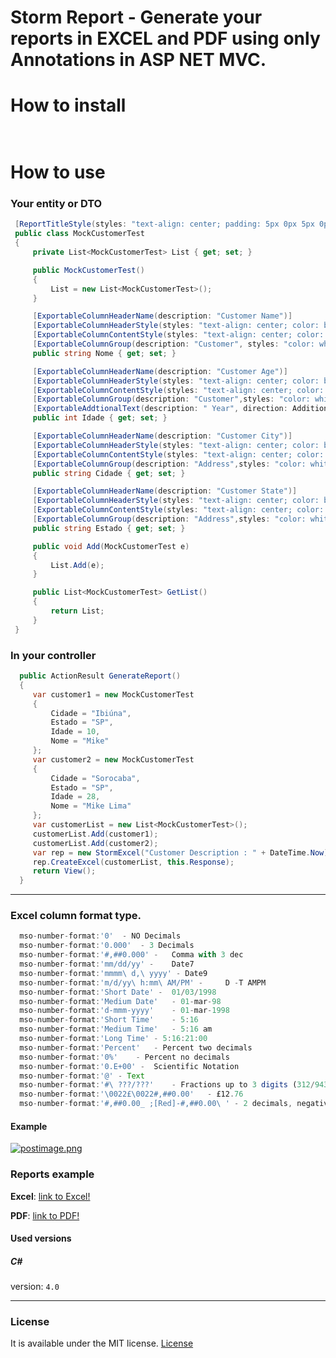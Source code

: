 # Storm Report - Generate your reports in EXCEL and PDF using only Annotations in ASP NET MVC.

# How to install
```C#
 
```

# How to use

### Your entity or DTO
```C#
 [ReportTitleStyle(styles: "text-align: center; padding: 5px 0px 5px 0px;")]
 public class MockCustomerTest
 {
     private List<MockCustomerTest> List { get; set; }

     public MockCustomerTest()
     {
         List = new List<MockCustomerTest>();
     }

     [ExportableColumnHeaderName(description: "Customer Name")]
     [ExportableColumnHeaderStyle(styles: "text-align: center; color: black; font-size: 17px; background-color: yellow;")]
     [ExportableColumnContentStyle(styles: "text-align: center; color: black; font-size: 17px;")]
     [ExportableColumnGroup(description: "Customer", styles: "color: white; text-align: center; background-color: gray;")]
     public string Nome { get; set; }

     [ExportableColumnHeaderName(description: "Customer Age")]
     [ExportableColumnHeaderStyle(styles: "text-align: center; color: black; font-size: 17px; background-color: yellow;")]
     [ExportableColumnContentStyle(styles: "text-align: center; color: black; font-size: 17px; mso-number-format:'0.000'")]
     [ExportableColumnGroup(description: "Customer",styles: "color: white; text-align: center; background-color: gray;")]
     [ExportableAddtionalText(description: " Year", direction: AdditionalTextEnum.RIGHT)]
     public int Idade { get; set; }

     [ExportableColumnHeaderName(description: "Customer City")]
     [ExportableColumnHeaderStyle(styles: "text-align: center; color: black; font-size: 17px; background-color: yellow;")]
     [ExportableColumnContentStyle(styles: "text-align: center; color: black; font-size: 17px;")]
     [ExportableColumnGroup(description: "Address",styles: "color: white; text-align: center; background-color: gray;")]
     public string Cidade { get; set; }

     [ExportableColumnHeaderName(description: "Customer State")]
     [ExportableColumnHeaderStyle(styles: "text-align: center; color: black; font-size: 17px; background-color: yellow;")]
     [ExportableColumnContentStyle(styles: "text-align: center; color: black; font-size: 17px;")]
     [ExportableColumnGroup(description: "Address",styles: "color: white; text-align: center; background-color: gray;")]
     public string Estado { get; set; }

     public void Add(MockCustomerTest e)
     {
         List.Add(e);
     }

     public List<MockCustomerTest> GetList()
     {
         return List;
     }
 }
```

### In your controller

```C#
  public ActionResult GenerateReport()
  {
     var customer1 = new MockCustomerTest
     {
         Cidade = "Ibiúna",
         Estado = "SP",
         Idade = 10,
         Nome = "Mike"
     };
     var customer2 = new MockCustomerTest
     {
         Cidade = "Sorocaba",
         Estado = "SP",
         Idade = 28,
         Nome = "Mike Lima"
     };
     var customerList = new List<MockCustomerTest>();
     customerList.Add(customer1);
     customerList.Add(customer2);
     var rep = new StormExcel("Customer Description : " + DateTime.Now);
     rep.CreateExcel(customerList, this.Response);
     return View();
  }

```
<hr>

### Excel column format type.

```javascript
  mso-number-format:'0'  - NO Decimals
  mso-number-format:'0.000'  - 3 Decimals
  mso-number-format:'#,##0.000' -	Comma with 3 dec
  mso-number-format:'mm/dd/yy' -	Date7
  mso-number-format:'mmmm\ d,\ yyyy' - Date9
  mso-number-format:'m/d/yy\ h:mm\ AM/PM' - 	D -T AMPM
  mso-number-format:'Short Date' -	01/03/1998
  mso-number-format:'Medium Date'	- 01-mar-98
  mso-number-format:'d-mmm-yyyy'	- 01-mar-1998
  mso-number-format:'Short Time'	- 5:16
  mso-number-format:'Medium Time'	- 5:16 am
  mso-number-format:'Long Time'	- 5:16:21:00
  mso-number-format:'Percent'	- Percent two decimals
  mso-number-format:'0%'	- Percent no decimals
  mso-number-format:'0.E+00' - 	Scientific Notation
  mso-number-format:'@'	- Text
  mso-number-format:'#\ ???/???'	- Fractions up to 3 digits (312/943)
  mso-number-format:'\0022£\0022#,##0.00'	- £12.76
  mso-number-format:'#,##0.00_ ;[Red]-#,##0.00\ ' - 2 decimals, negative numbers in red and signed
```
#### Example

[![postimage.png](https://s22.postimg.org/ncbo4l5q9/postimage.png)](https://postimg.org/image/83lqqtc1p/)

### Reports example

 **Excel**: 
 [link to Excel!](https://drive.google.com/file/d/0B3fZDB3QKwrlejJ5T0thVlBZY1E/view?usp=sharing)
  
 **PDF**: 
 [link to PDF!](https://drive.google.com/file/d/0B3fZDB3QKwrlTDk5NWQ0VkhmNzg/view?usp=sharing)

#### Used versions

##### C# 
version: `4.0`
<hr>

### License

It is available under the MIT license.
[License](https://opensource.org/licenses/mit-license.php)
